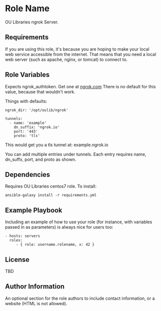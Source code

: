 Role Name
=========

OU Libraries ngrok Server.

Requirements
------------

If you are using this role, it's because you are hoping to make your local web service accessible from the internet.  That means that you need a local web server (such as apache, nginx, or tomcat) to connect to.

Role Variables
--------------

Expects ngrok_authtoken.  Get one at [ngrok.com](https://ngrok.com/signup)
There is no default for this value, because that wouldn't work.

Things with defaults:

```
ngrok_dir: '/opt/oulib/ngrok'

tunnels:
  - name: 'example'
    dn_suffix: 'ngrok.io'
    port: '443'
    proto: 'tls'
```

This would get you a tls tunnel at:
example.ngrok.io

You can add multiple entries under tunnels. Each entry requires name, dn_suffx, port, and proto as shown.

Dependencies
------------

Requires OU Libraries centos7 role. To install:
```
ansible-galaxy install -r requirements.yml
```

Example Playbook
----------------

Including an example of how to use your role (for instance, with variables passed in as parameters) is always nice for users too:

    - hosts: servers
      roles:
         - { role: username.rolename, x: 42 }

License
-------

TBD

Author Information
------------------

An optional section for the role authors to include contact information, or a website (HTML is not allowed).
